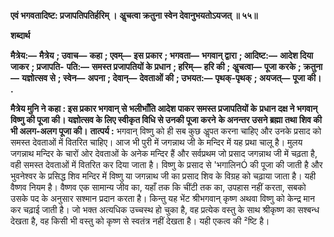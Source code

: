 **एवं भगवतादिष्ट: प्रजापतिपतिर्हरिम् ।** **अॢचत्वा क्रतुना स्वेन देवानुभयतोऽयजत् ॥ ५५॥** 

**शब्दार्थ** 

**मैत्रेय:—** **मैत्रेय** **; उवाच—** **कहा** **; एवम्—** **इस प्रकार** **; भगवता—** **भगवान् द्वारा** **; आदिष्ट:—** **आदेश दिया जाकर** **; प्रजापति-** **पति:—** **समस्त प्रजापतियों के प्रधान** **; हरिम्—** **हरि की** **; अॢचत्वा—** **पूजा करके** **; क्रतुना—** **यज्ञोत्सव से** **; स्वेन—** **अपना** **; देवान्—** **देवताओं की** **; उभयत:—** **पृथक्-पृथक्** **; अयजत्—** **पूजा की।** **.** 

**मैत्रेय मुनि ने कहा : इस प्रकार भगवान् से भलीभाँति आदेश पाकर समस्त प्रजापतियों के** **प्रधान दक्ष ने भगवान् विष्णु की पूजा की। यज्ञोत्सव के लिए स्वीकृत विधि से उनकी पूजा करने** **के अनन्तर उसने ब्रह्मा तथा शिव की भी अलग-अलग पूजा की।** **तात्पर्य :** भगवान् विष्णु को ही सब कुछ अॢपत करना चाहिए और उनके प्रसाद को समस्त देवताओं में वितरित चाहिए। आज भी पुरी में जगन्नाथ जी के मन्दिर में यह प्रथा चालू है। मुलय जगन्नाथ मन्दिर के चारों ओर देवताओं के अनेक मन्दिर हैं और सर्वप्रथम जो प्रसाद जगन्नाथ जी में चढ़ता है, वही समस्त देवताओं में वितरित कर दिया जाता है। विष्णु के प्रसाद से 'भगालिनÓ की पूजा की जाती है और भुवनेश्वर के प्रसिद्ध शिव मन्दिर में विष्णु या जगन्नाथ जी का प्रसाद शिव के विग्रह को चढ़ाया जाता है। यही वैष्णव नियम है। वैष्णव एक सामान्य जीव का, यहाँ तक कि चींटी तक का, उपहास नहीं करता, सबको उसके पद के अनुसार सश्मान प्रदान करता है। किन्तु यह भेंट श्रीभगवान् कृष्ण अथवा विष्णु को केन्द्र मान कर चढ़ाई जाती है। जो भक्त अत्यधिक उच्चस्थ हो चुका है, वह प्रत्येक वस्तु के साथ श्रीकृष्ण का सश्बन्ध देखता है, वह किसी भी वस्तु को कृष्ण से स्वतंत्र नहीं देखता है। यही एकत्व की ²ष्टि है।  